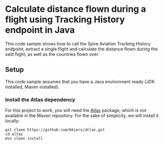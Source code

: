 # Calculate distance flown during a flight using Tracking History endpoint in Java

This code sample shows how to call the Spire Aviation Tracking History endpoint, extract a single flight and calculate the distance flown during the said flight, as well as the countries flown over.

## Setup

This code sample assumes that you have a Java environment ready (JDK installed, Maven installed).

### Install the Atlas dependency

For this project to work, you will need the [Atlas]() package, which is not available in the Maven repository. For the sake of simplicity, we will install it locally:
```
git clone https://github.com/bkiers/atlas.git
cd altas
mvn clean install
```
